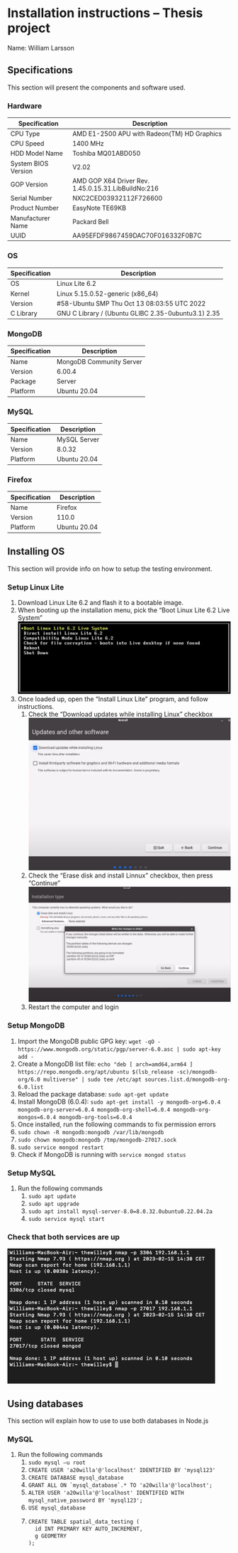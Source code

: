 # Installation instructions – Thesis project

Name: William Larsson

## Specifications

This section will present the components and software used.

### Hardware

| Specification       | Description                                         |
| ------------------- | --------------------------------------------------- |
| CPU Type            | AMD E1-2500 APU with Radeon(TM) HD Graphics         |
| CPU Speed           | 1400 MHz                                            |
| HDD Model Name      | Toshiba MQ01ABD050                                  |
| System BIOS Version | V2.02                                               |
| GOP Version         | AMD GOP X64 Driver Rev. 1.45.0.15.31.LibBuiIdNo:216 |
| Serial Number       | NXC2CED03932112F726600                              |
| Product Number      | EasyNote TE69KB                                     |
| Manufacturer Name   | Packard Bell                                        |
| UUID                | AA95EFDF9867459DAC70F016332F0B7C                    |

### OS

| Specification | Description                                         |
| ------------- | --------------------------------------------------- |
| OS            | Linux Lite 6.2                                      |
| Kernel        | Linux 5.15.0.52-generic (x86_64)                    |
| Version       | #58-Ubuntu SMP Thu Oct 13 08:03:55 UTC 2022         |
| C Library     | GNU C Library / (Ubuntu GLIBC 2.35-0ubuntu3.1) 2.35 |

### MongoDB

| Specification | Description              |
| ------------- | ------------------------ |
| Name          | MongoDB Community Server |
| Version       | 6.00.4                   |
| Package       | Server                   |
| Platform      | Ubuntu 20.04             |

### MySQL

| Specification | Description  |
| ------------- | ------------ |
| Name          | MySQL Server |
| Version       | 8.0.32       |
| Platform      | Ubuntu 20.04 |

### Firefox

| Specification | Description  |
| ------------- | ------------ |
| Name          | Firefox      |
| Version       | 110.0        |
| Platform      | Ubuntu 20.04 |

## Installing OS

This section will provide info on how to setup the testing environment.

### Setup Linux Lite

1. Download Linux Lite 6.2 and flash it to a bootable image.
2. When booting up the installation menu, pick the “Boot Linux Lite 6.2 Live System” ![Boot menu when installing linux lite](images/image1.png)
3. Once loaded up, open the “Install Linux Lite” program, and follow instructions.
   1. Check the “Download updates while installing Linux” checkbox
      ![Installation dialog with two checkboxes, the one on top is checked](images/image2.png)
   2. Check the “Erase disk and install Linnux” checkbox, then press “Continue”
      ![Installation dialog with two radio buttons, the one on top is checked](images/image3.png)
   3. Restart the computer and login

### Setup MongoDB

1. Import the MongoDB public GPG key:
   `wget -qO - https://www.mongodb.org/static/pgp/server-6.0.asc | sudo apt-key add -`
2. Create a MongoDB list file:
   `echo "deb [ arch=amd64,arm64 ] https://repo.mongodb.org/apt/ubuntu $(lsb_release -sc)/mongodb-org/6.0 multiverse" | sudo tee /etc/apt sources.list.d/mongodb-org-6.0.list`
3. Reload the package database:
   `sudo apt-get update`
4. Install MongoDB (6.0.4):
   `sudo apt-get install -y mongodb-org=6.0.4 mongodb-org-server=6.0.4 mongodb-org-shell=6.0.4 mongodb-org-mongos=6.0.4 mongodb-org-tools=6.0.4`
5. Once installed, run the following commands to fix permission errors
6. `sudo chown -R mongodb:mongodb /var/lib/mongodb`
7. `sudo chown mongodb:mongodb /tmp/mongodb-27017.sock`
8. `sudo service mongod restart`
9. Check if MongoDB is running with `service mongod status`

### Setup MySQL

1. Run the following commands
   1. `sudo apt update `
   2. `sudo apt upgrade`
   3. `sudo apt install mysql-server-8.0=8.0.32.0ubuntu0.22.04.2a`
   4. `sudo service mysql start`

### Check that both services are up

![Command prompt showing nmap being used to verify if both services are running](images/image4.png)

## Using databases

This section will explain how to use to use both databases in Node.js

### MySQL

1. Run the following commands
   1. `sudo mysql –u root `
   2. `CREATE USER 'a20willa'@'localhost' IDENTIFIED BY 'mysql123'`
   3. `CREATE DATABASE mysql_database`
   4. ```GRANT ALL ON `mysql_database`.* TO 'a20willa'@'localhost';```
   5. `ALTER USER 'a20willa'@'localhost' IDENTIFIED WITH mysql_native_password BY 'mysql123';`
   6. `USE mysql_database`
   7. ```
      CREATE TABLE spatial_data_testing (
        id INT PRIMARY KEY AUTO_INCREMENT,
        g GEOMETRY
      );
      ```